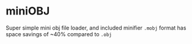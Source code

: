 # miniOBJ

Super simple mini obj file loader, and included minifier
`.mobj` format has space savings of ~40% compared to `.obj`
